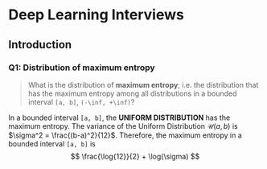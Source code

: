 <!-- ---
hide:
  - navigation # Hide navigation
  - toc        # Hide table of contents
--- -->

# Deep Learning Interviews

<!-- ######################################################################################################### -->

## Introduction

### Q1: Distribution of maximum entropy

> What is the distribution of **maximum entropy**; i.e. the distribution that has the maximum entropy among all distributions in a bounded interval `[a, b]`, `(-\inf, +\inf)`?

In a bounded interval `[a, b]`, the **UNIFORM DISTRIBUTION** has the maximum entropy. The variance of the Uniform Distribution $\mathcal{U}(a, b)$ is $\sigma^2 = \frac{(b-a)^2}{12}$.
Therefore, the maximum entropy in a bounded interval `[a, b]` is 
$$
\frac{\log{12}}{2} + \log(\sigma)
$$